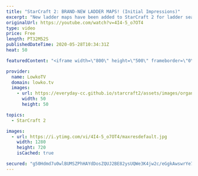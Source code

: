 ```yaml
---
title: "StarCraft 2: BRAND-NEW LADDER MAPS! (Initial Impressions)"
excerpt: "New ladder maps have been added to StarCraft 2 for ladder season 2 in 2020. After recording this video Blizzard announced  that they are not moving on with Purity and Industry and instead keep Eternal Empire around for another season. This means that the next ladder map pool will be Deathaura LE, Ever"
originalUrl: https://youtube.com/watch?v=4I4-5_o7OT4
type: video
price: Free
length: PT32M52S
publishedDateTime: 2020-05-28T10:34:31Z
heat: 50

featuredContent: "<iframe width=\"800\" height=\"500\" frameborder=\"0\" src=\"https://www.youtube.com/embed/4I4-5_o7OT4\" allow=\"accelerometer; autoplay; encrypted-media; gyroscope; picture-in-picture\" allowfullscreen></iframe>"

provider:
  name: LowkoTV
  domain: lowko.tv
  images:
    - url: https://everyday-cc.github.io/starcraft2/assets/images/organizations/lowko.tv-50x50.jpg
      width: 50
      height: 50

topics:
  - StarCraft 2

images:
  - url: https://i.ytimg.com/vi/4I4-5_o7OT4/maxresdefault.jpg
    width: 1280
    height: 720
    isCached: true

secured: "g50Hdmd7u0wlBUMSZPhHAYdDosZQUJ2BE82ysUQWe3K4jw2c/eGgkAwswrYe7UxNzJpywAmmU1iXUFKcVoXOCowvc2C1+NYxP+xd70m/wtIFIFNeD8gR84dAyL7/g2jSV+uy7C/u/m3ln020jnVALNnkDimoqv+hG6sBjVMC55sWO0X4EzVnzZH+L8118D8CxxEHZdvQS2CQP3qH1rirZ7Bt17qn722zwDMPG/YTn7wc9Tgl0SmFiQpGq/4btQOwdGbJdk3SdpJu9bNlXyNb79Bpj1qvdT2T8lsFNo68PlwSVTJQB1IpH3e//vmxPYN/J8z4Eku/nX5rIOFRfcLbZrcPm00HSNQ7HjL7qXQNgT0m9qjdvcmUPrTqNQDzbqFkSiataRT7bDZhyX7WZWLhsal5wwpc0bT4ezp3g1RIsQU=;L8Y23DLuN0QC8qaO+x8hBg=="
---
```


